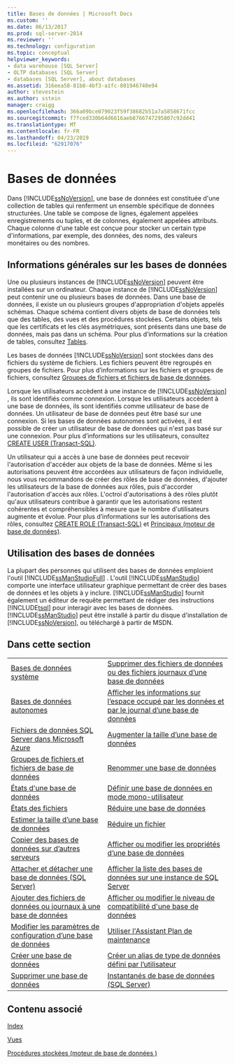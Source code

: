 ```yaml
---
title: Bases de données | Microsoft Docs
ms.custom: ''
ms.date: 06/13/2017
ms.prod: sql-server-2014
ms.reviewer: ''
ms.technology: configuration
ms.topic: conceptual
helpviewer_keywords:
- data warehouse [SQL Server]
- OLTP databases [SQL Server]
- databases [SQL Server], about databases
ms.assetid: 316eea58-81b8-4bf3-a1fc-801946740e94
author: stevestein
ms.author: sstein
manager: craigg
ms.openlocfilehash: 366a09bce079023f59f38682b51a7a5858671fcc
ms.sourcegitcommit: f7fced330b64d6616aeb8766747295807c92dd41
ms.translationtype: MT
ms.contentlocale: fr-FR
ms.lasthandoff: 04/23/2019
ms.locfileid: "62917076"
---
```

# <a name="databases"></a>Bases de données
  Dans [!INCLUDE[ssNoVersion](../../includes/ssnoversion-md.md)], une base de données est constituée d'une collection de tables qui renferment un ensemble spécifique de données structurées. Une table se compose de lignes, également appelées enregistrements ou tuples, et de colonnes, également appelées attributs. Chaque colonne d'une table est conçue pour stocker un certain type d'informations, par exemple, des données, des noms, des valeurs monétaires ou des nombres.  
  
## <a name="basic-information-about-databases"></a>Informations générales sur les bases de données  
 Une ou plusieurs instances de [!INCLUDE[ssNoVersion](../../includes/ssnoversion-md.md)] peuvent être installées sur un ordinateur. Chaque instance de [!INCLUDE[ssNoVersion](../../includes/ssnoversion-md.md)] peut contenir une ou plusieurs bases de données.  Dans une base de données, il existe un ou plusieurs groupes d'appropriation d'objets appelés schémas. Chaque schéma contient divers objets de base de données tels que des tables, des vues et des procédures stockées. Certains objets, tels que les certificats et les clés asymétriques, sont présents dans une base de données, mais pas dans un schéma. Pour plus d’informations sur la création de tables, consultez [Tables](../tables/tables.md).  
  
 Les bases de données [!INCLUDE[ssNoVersion](../../includes/ssnoversion-md.md)] sont stockées dans des fichiers du système de fichiers. Les fichiers peuvent être regroupés en groupes de fichiers. Pour plus d’informations sur les fichiers et groupes de fichiers, consultez [Groupes de fichiers et fichiers de base de données](database-files-and-filegroups.md).  
  
 Lorsque les utilisateurs accèdent à une instance de [!INCLUDE[ssNoVersion](../../includes/ssnoversion-md.md)] , ils sont identifiés comme connexion. Lorsque les utilisateurs accèdent à une base de données, ils sont identifiés comme utilisateur de base de données. Un utilisateur de base de données peut être basé sur une connexion. Si les bases de données autonomes sont activées, il est possible de créer un utilisateur de base de données qui n'est pas basé sur une connexion. Pour plus d’informations sur les utilisateurs, consultez [CREATE USER &#40;Transact-SQL&#41;](/sql/t-sql/statements/create-user-transact-sql).  
  
 Un utilisateur qui a accès à une base de données peut recevoir l'autorisation d'accéder aux objets de la base de données. Même si les autorisations peuvent être accordées aux utilisateurs de façon individuelle, nous vous recommandons de créer des rôles de base de données, d'ajouter les utilisateurs de la base de données aux rôles, puis d'accorder l'autorisation d'accès aux rôles. L'octroi d'autorisations à des rôles plutôt qu'aux utilisateurs contribue à garantir que les autorisations restent cohérentes et compréhensibles à mesure que le nombre d'utilisateurs augmente et évolue. Pour plus d’informations sur les autorisations des rôles, consultez [CREATE ROLE &#40;Transact-SQL&#41;](/sql/t-sql/statements/create-role-transact-sql) et [Principaux &#40;moteur de base de données&#41;](../security/authentication-access/principals-database-engine.md).  
  
## <a name="working-with-databases"></a>Utilisation des bases de données  
 La plupart des personnes qui utilisent des bases de données emploient l'outil [!INCLUDE[ssManStudioFull](../../includes/ssmanstudiofull-md.md)] . L'outil [!INCLUDE[ssManStudio](../../includes/ssmanstudio-md.md)] comporte une interface utilisateur graphique permettant de créer des bases de données et les objets à y inclure. [!INCLUDE[ssManStudio](../../includes/ssmanstudio-md.md)] fournit également un éditeur de requête permettant de rédiger des instructions [!INCLUDE[tsql](../../includes/tsql-md.md)] pour interagir avec les bases de données. [!INCLUDE[ssManStudio](../../includes/ssmanstudio-md.md)] peut être installé à partir du disque d'installation de [!INCLUDE[ssNoVersion](../../includes/ssnoversion-md.md)], ou téléchargé à partir de MSDN.  
  
## <a name="in-this-section"></a>Dans cette section  
  
|||  
|-|-|  
|[Bases de données système](system-databases.md)|[Supprimer des fichiers de données ou des fichiers journaux d’une base de données](delete-data-or-log-files-from-a-database.md)|  
|[Bases de données autonomes](contained-databases.md)|[Afficher les informations sur l’espace occupé par les données et par le journal d’une base de données](display-data-and-log-space-information-for-a-database.md)|  
|[Fichiers de données SQL Server dans Microsoft Azure](sql-server-data-files-in-microsoft-azure.md)|[Augmenter la taille d’une base de données](increase-the-size-of-a-database.md)|  
|[Groupes de fichiers et fichiers de base de données](database-files-and-filegroups.md)|[Renommer une base de données](rename-a-database.md)|  
|[États d'une base de données](database-states.md)|[Définir une base de données en mode mono-utilisateur](set-a-database-to-single-user-mode.md)|  
|[États des fichiers](file-states.md)|[Réduire une base de données](shrink-a-database.md)|  
|[Estimer la taille d’une base de données](estimate-the-size-of-a-database.md)|[Réduire un fichier](shrink-a-file.md)|  
|[Copier des bases de données sur d’autres serveurs](copy-databases-to-other-servers.md)|[Afficher ou modifier les propriétés d’une base de données](view-or-change-the-properties-of-a-database.md)|  
|[Attacher et détacher une base de données &#40;SQL Server&#41;](database-detach-and-attach-sql-server.md)|[Afficher la liste des bases de données sur une instance de SQL Server](view-a-list-of-databases-on-an-instance-of-sql-server.md)|  
|[Ajouter des fichiers de données ou journaux à une base de données](add-data-or-log-files-to-a-database.md)|[Afficher ou modifier le niveau de compatibilité d'une base de données](view-or-change-the-compatibility-level-of-a-database.md)|  
|[Modifier les paramètres de configuration d’une base de données](change-the-configuration-settings-for-a-database.md)|[Utiliser l'Assistant Plan de maintenance](../maintenance-plans/use-the-maintenance-plan-wizard.md)|  
|[Créer une base de données](create-a-database.md)|[Créer un alias de type de données défini par l’utilisateur](create-a-user-defined-data-type-alias.md)|  
|[Supprimer une base de données](delete-a-database.md)|[Instantanés de base de données &#40;SQL Server&#41;](database-snapshots-sql-server.md)|  
  
## <a name="related-content"></a>Contenu associé  
 [Index](../indexes/indexes.md)  
  
 [Vues](../views/views.md)  
  
 [Procédures stockées &#40;moteur de base de données &#41;](../stored-procedures/stored-procedures-database-engine.md)  
  
  

